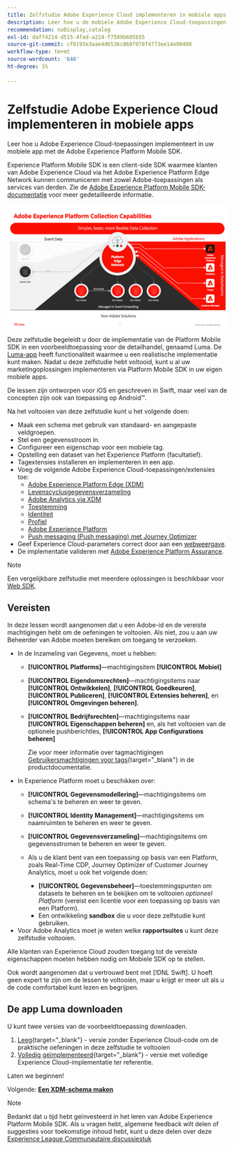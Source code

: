 ```yaml
---
title: Zelfstudie Adobe Experience Cloud implementeren in mobiele apps
description: Leer hoe u de mobiele Adobe Experience Cloud-toepassingen implementeert. Deze zelfstudie begeleidt u door een implementatie van Experience Cloud-toepassingen in een voorbeeldtoepassing Swift.
recommendation: noDisplay,catalog
exl-id: daff4214-d515-4fad-a224-f7589b685b55
source-git-commit: cf0193e3aae4d6536c868f078f4773ee14e90408
workflow-type: tm+mt
source-wordcount: '648'
ht-degree: 1%

---
```


# Zelfstudie Adobe Experience Cloud implementeren in mobiele apps

Leer hoe u Adobe Experience Cloud-toepassingen implementeert in uw mobiele app met de Adobe Experience Platform Mobile SDK.

Experience Platform Mobile SDK is een client-side SDK waarmee klanten van Adobe Experience Cloud via het Adobe Experience Platform Edge Network kunnen communiceren met zowel Adobe-toepassingen als services van derden. Zie de [Adobe Experience Platform Mobile SDK-documentatie](https://aep-sdks.gitbook.io/docs/) voor meer gedetailleerde informatie.

![build-instellingen](assets/data-collection-mobile-sdk.png)


Deze zelfstudie begeleidt u door de implementatie van de Platform Mobile SDK in een voorbeeldtoepassing voor de detailhandel, genaamd Luma. De [Luma-app](https://github.com/Adobe-Marketing-Cloud/Luma-iOS-Mobile-App) heeft functionaliteit waarmee u een realistische implementatie kunt maken. Nadat u deze zelfstudie hebt voltooid, kunt u al uw marketingoplossingen implementeren via Platform Mobile SDK in uw eigen mobiele apps.

De lessen zijn ontworpen voor iOS en geschreven in Swift, maar veel van de concepten zijn ook van toepassing op Android™.

Na het voltooien van deze zelfstudie kunt u het volgende doen:

* Maak een schema met gebruik van standaard- en aangepaste veldgroepen.
* Stel een gegevensstroom in.
* Configureer een eigenschap voor een mobiele tag.
* Opstelling een dataset van het Experience Platform (facultatief).
* Tagextensies installeren en implementeren in een app.
* Voeg de volgende Adobe Experience Cloud-toepassingen/extensies toe:
   * [Adobe Experience Platform Edge (XDM)](events.md)
   * [Levenscyclusgegevensverzameling](lifecycle-data.md)
   * [Adobe Analytics via XDM](analytics.md)
   * [Toestemming](consent.md)
   * [Identiteit](identity.md)
   * [Profiel](profile.md)
   * [Adobe Experience Platform](platform.md)
   * [Push messaging (Push messaging) met Journey Optimizer](journey-optimizer-push.md)
* Geef Experience Cloud-parameters correct door aan een [webweergave](web-views.md).
* De implementatie valideren met [Adobe Experience Platform Assurance](assurance.md).

>[!NOTE]
>
>Een vergelijkbare zelfstudie met meerdere oplossingen is beschikbaar voor [Web SDK](../tutorial-web-sdk/overview.md).

## Vereisten

In deze lessen wordt aangenomen dat u een Adobe-id en de vereiste machtigingen hebt om de oefeningen te voltooien. Als niet, zou u aan uw Beheerder van Adobe moeten bereiken om toegang te verzoeken.

* In de Inzameling van Gegevens, moet u hebben:
   * **[!UICONTROL Platforms]**—machtigingsitem **[!UICONTROL Mobiel]**
   * **[!UICONTROL Eigendomsrechten]**—machtigingsitems naar **[!UICONTROL Ontwikkelen]**, **[!UICONTROL Goedkeuren]**, **[!UICONTROL Publiceren]**, **[!UICONTROL Extensies beheren]**, en **[!UICONTROL Omgevingen beheren]**.
   * **[!UICONTROL Bedrijfsrechten]**—machtigingsitems naar **[!UICONTROL Eigenschappen beheren]** en, als het voltooien van de optionele pushberichtles, **[!UICONTROL App Configurations beheren]**

      Zie voor meer informatie over tagmachtigingen [Gebruikersmachtigingen voor tags](https://experienceleague.adobe.com/docs/experience-platform/tags/admin/user-permissions.html?lang=en){target=&quot;_blank&quot;} in de productdocumentatie.
* In Experience Platform moet u beschikken over:
   * **[!UICONTROL Gegevensmodellering]**—machtigingsitems om schema&#39;s te beheren en weer te geven.
   * **[!UICONTROL Identity Management]**—machtigingsitems om naamruimten te beheren en weer te geven.
   * **[!UICONTROL Gegevensverzameling]**—machtigingsitems om gegevensstromen te beheren en weer te geven.

   * Als u de klant bent van een toepassing op basis van een Platform, zoals Real-Time CDP, Journey Optimizer of Customer Journey Analytics, moet u ook het volgende doen:
      * **[!UICONTROL Gegevensbeheer]**—toestemmingspunten om datasets te beheren en te bekijken om te voltooien _optioneel Platform_ (vereist een licentie voor een toepassing op basis van een Platform).
      * Een ontwikkeling **sandbox** die u voor deze zelfstudie kunt gebruiken.
* Voor Adobe Analytics moet je weten welke **rapportsuites** u kunt deze zelfstudie voltooien.

Alle klanten van Experience Cloud zouden toegang tot de vereiste eigenschappen moeten hebben nodig om Mobiele SDK op te stellen.

Ook wordt aangenomen dat u vertrouwd bent met [!DNL Swift]. U hoeft geen expert te zijn om de lessen te voltooien, maar u krijgt er meer uit als u de code comfortabel kunt lezen en begrijpen.

## De app Luma downloaden

U kunt twee versies van de voorbeeldtoepassing downloaden.

1. [Leeg](https://github.com/Adobe-Marketing-Cloud/Luma-iOS-Mobile-App){target=&quot;_blank&quot;} - versie zonder Experience Cloud-code om de praktische oefeningen in deze zelfstudie te voltooien
1. [Volledig geïmplementeerd](https://github.com/Adobe-Marketing-Cloud/Luma-iOS-Mobile-App){target=&quot;_blank&quot;} - versie met volledige Experience Cloud-implementatie ter referentie.

Laten we beginnen!


Volgende: **[Een XDM-schema maken](create-schema.md)**

>[!NOTE]
>
>Bedankt dat u tijd hebt geïnvesteerd in het leren van Adobe Experience Platform Mobile SDK. Als u vragen hebt, algemene feedback wilt delen of suggesties voor toekomstige inhoud hebt, kunt u deze delen over deze [Experience League Communautaire discussiestuk](https://experienceleaguecommunities.adobe.com/t5/adobe-experience-platform-launch/tutorial-discussion-implement-adobe-experience-cloud-in-mobile/td-p/443796)